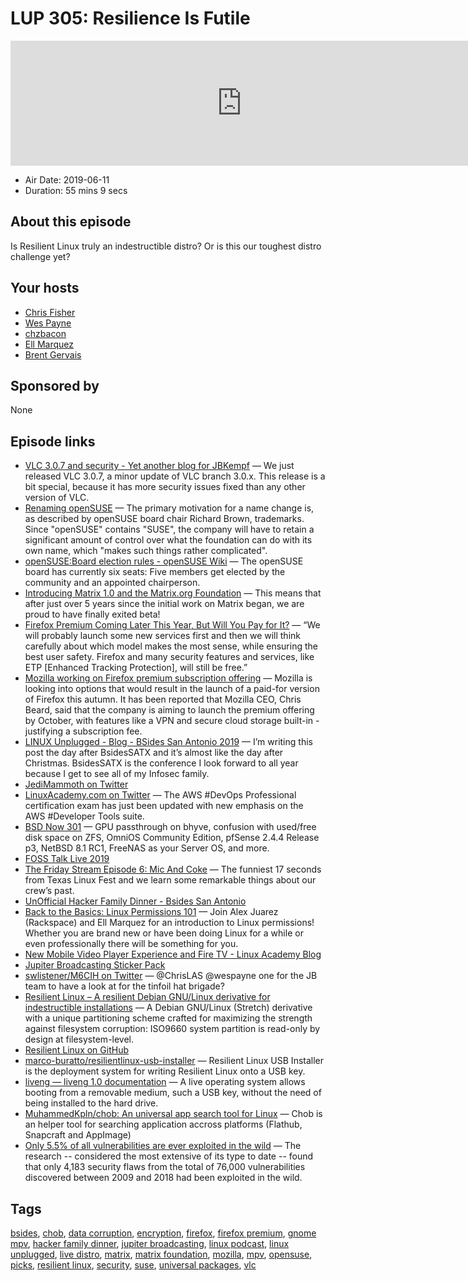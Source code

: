 # LUP 305: Resilience Is Futile

<iframe src="https://player.fireside.fm/v2/RUkczH-V+rhsVNI8c?theme=dark" width="740" height="200" frameborder="0" scrolling="no"></iframe>

* Air Date: 2019-06-11
* Duration: 55 mins 9 secs

## About this episode

Is Resilient Linux truly an indestructible distro? Or is this our toughest distro challenge yet?

## Your hosts
* [Chris Fisher](https://linuxunplugged.com/hosts/chrislas)
* [Wes Payne](https://linuxunplugged.com/hosts/wes)
* [chzbacon](https://linuxunplugged.com/hosts/chzbacon)
* [Ell Marquez](https://linuxunplugged.com/hosts/ell)
* [Brent Gervais](https://linuxunplugged.com/guests/brentgervais)

## Sponsored by

None



## Episode links

  * [VLC 3.0.7 and security - Yet another blog for JBKempf](http://www.jbkempf.com/blog/post/2019/VLC-3.0.7-and-security "VLC 3.0.7 and security - Yet another blog for JBKempf") — We just released VLC 3.0.7, a minor update of VLC branch 3.0.x. This release is a bit special, because it has more security issues fixed than any other version of VLC.
  * [Renaming openSUSE](https://lwn.net/SubscriberLink/790298/e58eb6bc974e6ec3/ "Renaming openSUSE") — The primary motivation for a name change is, as described by openSUSE board chair Richard Brown, trademarks. Since "openSUSE" contains "SUSE", the company will have to retain a significant amount of control over what the foundation can do with its own name, which "makes such things rather complicated".
  * [openSUSE:Board election rules - openSUSE Wiki](https://en.opensuse.org/openSUSE:Board_election_rules "openSUSE:Board election rules - openSUSE Wiki") — The openSUSE board has currently six seats: Five members get elected by the community and an appointed chairperson. 
  * [Introducing Matrix 1.0 and the Matrix.org Foundation](https://matrix.org/blog/2019/06/11/introducing-matrix-1-0-and-the-matrix-org-foundation "Introducing Matrix 1.0 and the Matrix.org Foundation") — This means that after just over 5 years since the initial work on Matrix began, we are proud to have finally exited beta!
  * [Firefox Premium Coming Later This Year, But Will You Pay for It?](https://www.omgubuntu.co.uk/2019/06/firefox-premium-would-you-pay "Firefox Premium Coming Later This Year, But Will You Pay for It?") — “We will probably launch some new services first and then we will think carefully about which model makes the most sense, while ensuring the best user safety. Firefox and many security features and services, like ETP [Enhanced Tracking Protection], will still be free.”
  * [Mozilla working on Firefox premium subscription offering](https://hexus.net/business/news/internet/131597-mozilla-working-firefox-premium-subscription-offering/ "Mozilla working on Firefox premium subscription offering") — Mozilla is looking into options that would result in the launch of a paid-for version of Firefox this autumn. It has been reported that Mozilla CEO, Chris Beard, said that the company is aiming to launch the premium offering by October, with features like a VPN and secure cloud storage built-in - justifying a subscription fee. 
  * [LINUX Unplugged - Blog - BSides San Antonio 2019](https://linuxunplugged.com/articles/bsidessatx-2019 "LINUX Unplugged - Blog - BSides San Antonio 2019") — I’m writing this post the day after BsidesSATX and it’s almost like the day after Christmas. BsidesSATX is the conference I look forward to all year because I get to see all of my Infosec family.
  * [JediMammoth on Twitter](https://twitter.com/JediMammoth "JediMammoth on Twitter")
  * [LinuxAcademy.com on Twitter](https://twitter.com/linuxacademyCOM/status/1138424138501148673 "LinuxAcademy.com on Twitter") — The AWS #DevOps Professional certification exam has just been updated with new emphasis on the AWS #Developer Tools suite. 
  * [BSD Now 301](https://www.bsdnow.tv/301 "BSD Now 301") — GPU passthrough on bhyve, confusion with used/free disk space on ZFS, OmniOS Community Edition, pfSense 2.4.4 Release p3, NetBSD 8.1 RC1, FreeNAS as your Server OS, and more. 
  * [FOSS Talk Live 2019](https://fosstalk.com/foss-talk-live-2019 "FOSS Talk Live 2019")
  * [The Friday Stream Episode 6: Mic And Coke](https://fridaystream.com/6 "The Friday Stream Episode 6: Mic And Coke") — The funniest 17 seconds from Texas Linux Fest and we learn some remarkable things about our crew’s past. 
  * [UnOfficial Hacker Family Dinner - Bsides San Antonio](https://www.meetup.com/jupiterbroadcasting/events/261811112/ "UnOfficial Hacker Family Dinner - Bsides San Antonio")
  * [Back to the Basics: Linux Permissions 101](https://www.meetup.com/jupiterbroadcasting/events/261837591/ "Back to the Basics: Linux Permissions 101") — Join Alex Juarez (Rackspace) and Ell Marquez for an introduction to Linux permissions! Whether you are brand new or have been doing Linux for a while or even professionally there will be something for you. 
  * [New Mobile Video Player Experience and Fire TV - Linux Academy Blog](https://linuxacademy.com/blog/mobile/new-mobile-video-player-experience-and-fire-tv/ "New Mobile Video Player Experience and Fire TV - Linux Academy Blog")
  * [Jupiter Broadcasting Sticker Pack](https://t.me/addstickers/jbpackI "Jupiter Broadcasting Sticker Pack")
  * [swlistener/M6CIH on Twitter](https://twitter.com/swlistener/status/1138015436396802048 "swlistener/M6CIH on Twitter") — @ChrisLAS @wespayne one for the JB team to have a look at for the tinfoil hat brigade? 
  * [Resilient Linux – A resilient Debian GNU/Linux derivative for indestructible installations](https://www.resilientlinux.com/ "Resilient Linux – A resilient Debian GNU/Linux derivative for indestructible installations") — A Debian GNU/Linux (Stretch) derivative with a unique partitioning scheme crafted for maximizing the strength against filesystem corruption: ISO9660 system partition is read-only by design at filesystem-level. 
  * [Resilient Linux on GitHub](https://github.com/marco-buratto/resilientlinux "Resilient Linux on GitHub")
  * [marco-buratto/resilientlinux-usb-installer](https://github.com/marco-buratto/resilientlinux-usb-installer "marco-buratto/resilientlinux-usb-installer") — Resilient Linux USB Installer is the deployment system for writing Resilient Linux onto a USB key.
  * [liveng — liveng 1.0 documentation](https://liveng.readthedocs.io/en/latest/ "liveng — liveng 1.0 documentation") — A live operating system allows booting from a removable medium, such a USB key, without the need of being installed to the hard drive.
  * [MuhammedKpln/chob: An universal app search tool for Linux](https://github.com/MuhammedKpln/chob "MuhammedKpln/chob: An universal app search tool for Linux") — Chob is an helper tool for searching application accross platforms (Flathub, Snapcraft and AppImage)
  * [Only 5.5% of all vulnerabilities are ever exploited in the wild](https://www.zdnet.com/article/only-5-5-of-all-vulnerabilities-are-ever-exploited-in-the-wild/ "Only 5.5% of all vulnerabilities are ever exploited in the wild") — The research -- considered the most extensive of its type to date -- found that only 4,183 security flaws from the total of 76,000 vulnerabilities discovered between 2009 and 2018 had been exploited in the wild. 



## Tags

[bsides](https://linuxunplugged.com/tags/bsides), [chob](https://linuxunplugged.com/tags/chob), [data corruption](https://linuxunplugged.com/tags/data%20corruption), [encryption](https://linuxunplugged.com/tags/encryption), [firefox](https://linuxunplugged.com/tags/firefox), [firefox premium](https://linuxunplugged.com/tags/firefox%20premium), [gnome mpv](https://linuxunplugged.com/tags/gnome%20mpv), [hacker family dinner](https://linuxunplugged.com/tags/hacker%20family%20dinner), [jupiter broadcasting](https://linuxunplugged.com/tags/jupiter%20broadcasting), [linux podcast](https://linuxunplugged.com/tags/linux%20podcast), [linux unplugged](https://linuxunplugged.com/tags/linux%20unplugged), [live distro](https://linuxunplugged.com/tags/live%20distro), [matrix](https://linuxunplugged.com/tags/matrix), [matrix foundation](https://linuxunplugged.com/tags/matrix%20foundation), [mozilla](https://linuxunplugged.com/tags/mozilla), [mpv](https://linuxunplugged.com/tags/mpv), [opensuse](https://linuxunplugged.com/tags/opensuse), [picks](https://linuxunplugged.com/tags/picks), [resilient linux](https://linuxunplugged.com/tags/resilient%20linux), [security](https://linuxunplugged.com/tags/security), [suse](https://linuxunplugged.com/tags/suse), [universal packages](https://linuxunplugged.com/tags/universal%20packages), [vlc](https://linuxunplugged.com/tags/vlc)